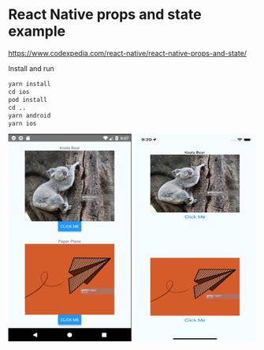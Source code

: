 # React Native props and state example

https://www.codexpedia.com/react-native/react-native-props-and-state/

Install and run
```
yarn install
cd ios
pod install
cd ..
yarn android
yarn ios
```

<img src="https://github.com/codexpedia/react_native_props_state/blob/master/screenshots/android.png" width="250" height="420" /> <img src="https://github.com/codexpedia/react_native_props_state/blob/master/screenshots/ios.png" width="250" height="420" />
